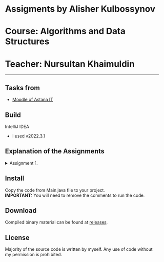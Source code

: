 # Assigments by Alisher Kulbossynov
# Course: Algorithms and Data Structures
# Teacher: Nursultan Khaimuldin
---

## Tasks from
- [Moodle of Astana IT](https://moodle.astanait.edu.kz/mod/assign/view.php?id=78445)

## Build
IntelliJ IDEA
- I used v2022.3.1

## Explanation of the Assignments
<details>
<summary>Assignment 1.</summary>
---
<details>
<summary>Task 1.</summary>
This task creates an array of integers and then calls a function called findMin to find the minimum value in that array. The findMin function is a recursive function that takes an array and the length of that array as inputs and returns the minimum value in the array.
</details>

<details>
<summary>Task 2.</summary>
This task creates an array of integers and then calls a function called findAvg to find the average value of the elements in the array. The findAvg function is a recursive function that takes an array and the length of that array as inputs and returns the sum of the elements in the array.
</details>

<details>
<summary>Task 3.</summary>
This task checks whether a given number is prime or composite. It does this by calling a function called checkComp which is a recursive function that takes a number to check and the number itself as inputs. It returns "Prime" if the number is prime, and "Composite" if the number is composite.
</details>

<details>
<summary>Task 4.</summary>
This task finds the factorial of a given number by calling a function called findFactorial. The findFactorial function is a recursive function that takes a number as input and returns the factorial of that number.
</details>

<details>
<summary>Task 5.</summary>
This task finds the nth term of the Fibonacci sequence by calling a function called findFibonacci. The findFibonacci function is a recursive function that takes a number as input and returns the nth term of the Fibonacci sequence.
</details>

<details>
<summary>Task 6.</summary>
This task finds the nth power of a given number by calling a function called findPower. The findPower function is a recursive function that takes a number and the power to raise that number to as inputs, and returns the nth power of that number.
</details>

<details>
<summary>Task 7.</summary>
This task reverses an array by calling a function called makeReverse. The makeReverse function is a recursive function that takes the size of the array as input and then reads in the elements of the array from the user using a scanner. It then recursively prints out the elements of the array in reverse order.
</details>

<details>
<summary>Task 8.</summary>
This task checks if a given string consists only of digits by calling a function called checkForDigits. The checkForDigits function is a recursive function that takes an array of characters and the length of that array as inputs and returns "Yes" if the string consists only of digits, and "No" otherwise.
</details>

<details>
<summary>Task 9.</summary>
This task finds the binomial coefficient (n choose k) by calling a function called findBinomialCoeff. The findBinomialCoeff function is a recursive function that takes two numbers, n and k, as inputs and returns the binomial coefficient (n choose k).
</details>

<details>
<summary>Task 10.</summary>
Task 10 calculates the greatest common divisor (GCD) of two integers. The function takes two integer parameters, and uses recursion to calculate the GCD by using the modulo operator to find the remainder of the first integer divided by the second integer. The function returns the second integer if the remainder is zero, or recursively calls itself with the second integer as the first parameter and the remainder as the second parameter until the remainder is zero.
</details>
</details>

## Install
 Copy the code from Main.java file to your project.  
 **IMPORTANT:** You will need to remove the comments to run the code.

## Download
Compiled binary material can be found at [releases](https://github.com/alisheriq/algorithms/tree/master/src).

## License
Majority of the source code is written by myself.
Any use of code without my permission is prohibited.
